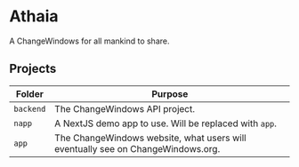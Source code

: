 # Athaia
A ChangeWindows for all mankind to share.

## Projects

| Folder | Purpose |
| ------ | ------- |
| `backend` | The ChangeWindows API project. |
| `napp` | A NextJS demo app to use. Will be replaced with `app`. |
| `app` | The ChangeWindows website, what users will eventually see on ChangeWindows.org. |
